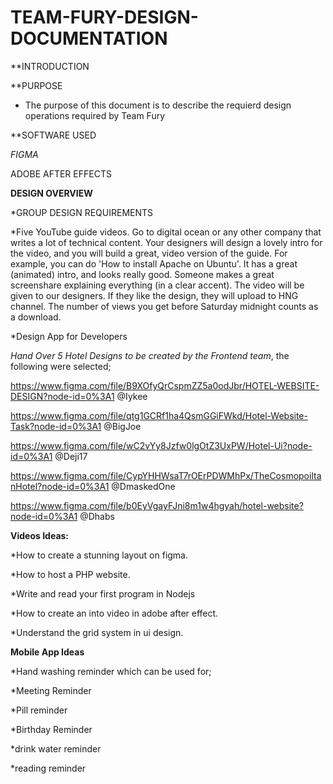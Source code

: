 # TEAM-FURY-DESIGN-DOCUMENTATION #

   **INTRODUCTION


**PURPOSE


 - The purpose of this document is to describe the requierd design operations required by Team Fury
 
 
**SOFTWARE USED

*FIGMA*


ADOBE AFTER EFFECTS

**DESIGN OVERVIEW**

*GROUP DESIGN REQUIREMENTS

*Five YouTube guide videos. Go to digital ocean or any other company that writes a lot of technical content. Your designers will design a lovely intro for the video, and you will build a great, video version of the guide. For example, you can do 'How to install Apache on Ubuntu'. It has a great (animated) intro, and looks really good. Someone makes a great screenshare explaining everything (in a clear accent). The video will be given to our designers. If they like the design, they will upload to HNG channel. The number of views you get before Saturday midnight counts as a download.


*Design App for Developers



*Hand Over 5 Hotel Designs to be created by the Frontend team*, the following were selected;



https://www.figma.com/file/B9XOfyQrCspmZZ5a0odJbr/HOTEL-WEBSITE-DESIGN?node-id=0%3A1 @Iykee

https://www.figma.com/file/qtg1GCRf1ha4QsmGGiFWkd/Hotel-Website-Task?node-id=0%3A1 @BigJoe

https://www.figma.com/file/wC2vYy8Jzfw0lgOtZ3UxPW/Hotel-Ui?node-id=0%3A1 @Deji17

https://www.figma.com/file/CypYHHWsaT7rOErPDWMhPx/TheCosmopoiltanHotel?node-id=0%3A1 @DmaskedOne

https://www.figma.com/file/b0EyVgayFJni8m1w4hgyah/hotel-website?node-id=0%3A1 @Dhabs



**Videos Ideas:**

*How to create a stunning layout on figma.

*How to host a PHP website.

*Write and read your first program in Nodejs

*How to create an into video in adobe after effect.

*Understand the grid system in ui design.


**Mobile App Ideas**


*Hand washing reminder which can be used for;

*Meeting Reminder

*Pill reminder

*Birthday Reminder

*drink water reminder

*reading reminder

